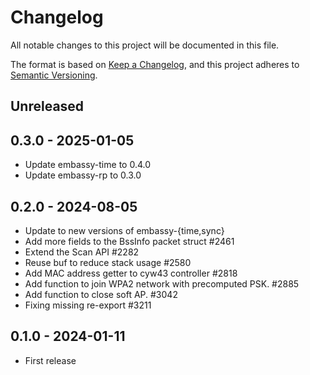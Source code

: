 # Changelog

All notable changes to this project will be documented in this file.

The format is based on [Keep a Changelog](https://keepachangelog.com/en/1.0.0/),
and this project adheres to [Semantic Versioning](https://semver.org/spec/v2.0.0.html).

## Unreleased

## 0.3.0 - 2025-01-05

- Update embassy-time to 0.4.0
- Update embassy-rp to 0.3.0

## 0.2.0 - 2024-08-05

- Update to new versions of embassy-{time,sync}
- Add more fields to the BssInfo packet struct #2461
- Extend the Scan API #2282
- Reuse buf to reduce stack usage #2580
- Add MAC address getter to cyw43 controller #2818
- Add function to join WPA2 network with precomputed PSK. #2885
- Add function to close soft AP. #3042
- Fixing missing re-export #3211

## 0.1.0 - 2024-01-11

- First release
